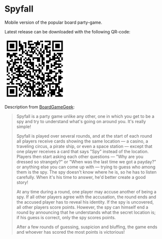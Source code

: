 # Spyfall

Mobile version of the popular board party-game. 

Latest release can be downloaded with the following QR-code:

![](https://github.com/dtuskenis/spyfall-android/blob/master/qr_latest_release.png)

Description from [BoardGameGeek](https://boardgamegeek.com/boardgame/166384/spyfall):

> Spyfall is a party game unlike any other, one in which you get to be a spy and try to understand what's going on around you. It's really simple!
> 
> Spyfall is played over several rounds, and at the start of each round all players receive cards showing the same location — a casino, a traveling circus, a pirate ship, or even a space station — except that one player receives a card that says "Spy" instead of the location. Players then start asking each other questions — "Why are you dressed so strangely?" or "When was the last time we got a payday?" or anything else you can come up with — trying to guess who among them is the spy. The spy doesn't know where he is, so he has to listen carefully. When it's his time to answer, he'd better create a good story!
> 
> At any time during a round, one player may accuse another of being a spy. If all other players agree with the accusation, the round ends and the accused player has to reveal his identity. If the spy is uncovered, all other players score points. However, the spy can himself end a round by announcing that he understands what the secret location is; if his guess is correct, only the spy scores points.
>
> After a few rounds of guessing, suspicion and bluffing, the game ends and whoever has scored the most points is victorious!

